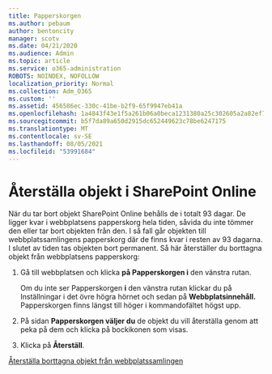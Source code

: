 ```yaml
---
title: Papperskorgen
ms.author: pebaum
author: bentoncity
manager: scotv
ms.date: 04/21/2020
ms.audience: Admin
ms.topic: article
ms.service: o365-administration
ROBOTS: NOINDEX, NOFOLLOW
localization_priority: Normal
ms.collection: Adm_O365
ms.custom: ''
ms.assetid: 456586ec-330c-41be-b2f9-65f9947eb41a
ms.openlocfilehash: 1a4843f43e1f5a261b06a0beca1231380a25c302605a2a82ef7143791f2964e5
ms.sourcegitcommit: b5f7da89a650d2915dc652449623c78be6247175
ms.translationtype: MT
ms.contentlocale: sv-SE
ms.lasthandoff: 08/05/2021
ms.locfileid: "53991684"
---
```

# <a name="restore-items-in-sharepoint-online"></a>Återställa objekt i SharePoint Online

När du tar bort objekt SharePoint Online behålls de i totalt 93 dagar. De ligger kvar i webbplatsens papperskorg hela tiden, såvida du inte tömmer den eller tar bort objekten från den. I så fall går objekten till webbplatssamlingens papperskorg där de finns kvar i resten av 93 dagarna. I slutet av tiden tas objekten bort permanent. Så här återställer du borttagna objekt från webbplatsens papperskorg:
  
1. Gå till webbplatsen och klicka **på Papperskorgen i** den vänstra rutan. 
    
    Om du inte ser Papperskorgen **i** den vänstra rutan klickar du på Inställningar i det övre högra hörnet och sedan på **Webbplatsinnehåll.** Papperskorgen finns längst till höger i kommandofältet högst upp.
    
2. På sidan **Papperskorgen väljer du** de objekt du vill återställa genom att peka på dem och klicka på bockikonen som visas. 
    
3. Klicka på **Återställ**.
    
[Återställa borttagna objekt från webbplatssamlingen](https://support.microsoft.com/office/restore-items-in-the-recycle-bin-that-were-deleted-from-sharepoint-or-teams-6df466b6-55f2-4898-8d6e-c0dff851a0be)
  


